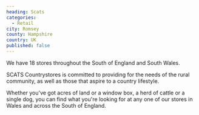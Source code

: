 ```yaml
---
heading: Scats
categories:
  - Retail
city: Romsey
county: Hampshire
country: UK
published: false
---
```

We have 18 stores throughout the South of England and South Wales.

SCATS Countrystores is committed to providing for the needs of the rural community, as well as those that aspire to a country lifestyle.

Whether you've got acres of land or a window box, a herd of cattle or a single dog, you can find what you're looking for at any one of our stores in Wales and across the South of England.
